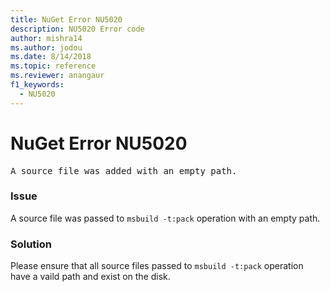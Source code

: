 ```yaml
---
title: NuGet Error NU5020
description: NU5020 Error code
author: mishra14
ms.author: jodou
ms.date: 8/14/2018
ms.topic: reference
ms.reviewer: anangaur
f1_keywords: 
  - NU5020
---
```


# NuGet Error NU5020
<pre>A source file was added with an empty path.</pre>

### Issue

A source file was passed to `msbuild -t:pack` operation with an empty path.


### Solution

Please ensure that all source files passed to `msbuild -t:pack` operation have a vaild path and exist on the disk.


